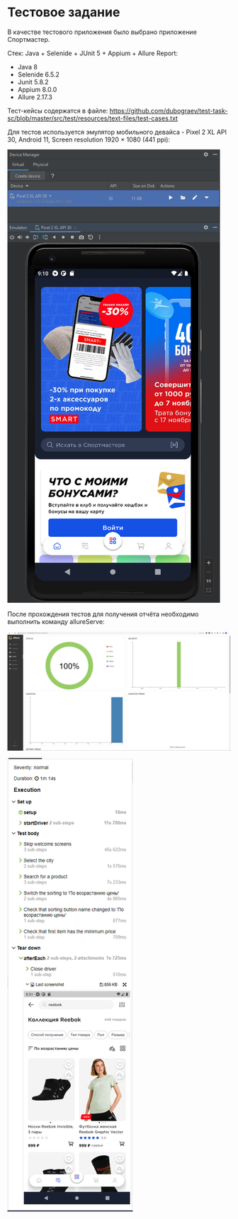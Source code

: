 # Тестовое задание
В качестве тестового приложения было выбрано приложение Спортмастер.

 Стек: Java + Selenide + JUnit 5 + Appium + Allure Report:
 - Java 8
 - Selenide 6.5.2
 - Junit 5.8.2
 - Appium 8.0.0
 - Allure 2.17.3

Тест-кейсы содержатся в файле: https://github.com/dubograev/test-task-sc/blob/master/src/test/resources/text-files/test-cases.txt

Для тестов используется эмулятор мобильного девайса - Pixel 2 XL API 30, Android 11, Screen resolution 1920 × 1080 (441 ppi):

![img.png](src/test/resources/images/avd.png)

После прохождения тестов для получения отчёта необходимо выполнить команду allureServe:

![img.png](src/test/resources/images/allure1.png)

![img.png](src/test/resources/images/allure2.png)